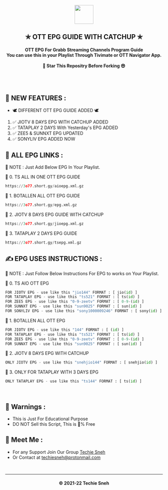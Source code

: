 <p align="center"><img src="https://play-lh.googleusercontent.com/k9OXcYUYd2Id7jSLB_Yf2EdgeeU9gdD5wS_0fe8Ze7jSPi5YI6St7ROKkS0QPM4jcg" width="60" height="60"></p>

<h2 align='center'>✯ OTT EPG GUIDE WITH CATCHUP ✯</h2>

<!-- DO NOT EDIT FILE AND ADD YOU NAME HERE AND PUBLISH -->
<!-- © 2021-22 TechieSneh -->

<h4 align='center'>OTT EPG For Grabb Streaming Channels Program Guide<br>You can use this in your Playlist Through Tivimate or OTT Navigator App.<br><br>🌟 Star This Repositry Before Forking 😎<br><br></h4>
<br>

<h2>💖 NEW FEATURES :</h2>

- 🕊️ DIFFERENT OTT EPG GUIDE ADDED 🕊️ <br>

1. ✅ JIOTV 8 DAYS EPG WITH CATCHUP ADDED
2. ✅ TATAPLAY 2 DAYS With Yesterday's EPG ADDED
3. ✅ ZEE5 & SUNNXT EPG UPDATED
4. ✅ SONYLIV EPG ADDED NOW

<h2>🍃 ALL EPG LINKS :</h2>

📑 NOTE : Just Add Below EPG In Your Playlist.

💞 0. TS ALL IN ONE OTT EPG GUIDE<br>

```py
https://3o77.short.gy/aioepg.xml.gz
```

💞 1. BOTALLEN ALL OTT EPG GUIDE<br>

```py
https://3o77.short.gy/epg.xml.gz
```

💞 2. JIOTV 8 DAYS EPG GUIDE WITH CATCHUP<br>

```py
https://3o77.short.gy/jioepg.xml.gz
```

💞 3. TATAPLAY 2 DAYS EPG GUIDE<br>

```py
https://3o77.short.gy/tsepg.xml.gz
```

<h2>✍️ EPG USES INSTRUCTIONS :</h2>

📑 NOTE : Just Follow Below Instructions For EPG to works on Your Playlist.

💞 0. TS AIO OTT EPG<br>

```py
FOR JIOTV EPG - use like this "jio144" FORMAT : [ jio(id) ]
FOR TATAPLAY EPG - use like this "ts521" FORMAT : [ ts(id) ]
FOR ZEE5 EPG - use like this "0-9-zeetv" FORMAT : [ 0-9-(id) ]
FOR SUNNXT EPG - use like this "sun9025" FORMAT : [ sun(id) ]
FOR SONYLIV EPG - use like this "sony1000009246" FORMAT : [ sony(id) ]
```

💞 1. BOTALLEN ALL OTT EPG<br>

```py
FOR JIOTV EPG - use like this "144" FORMAT : [ (id) ]
FOR TATAPLAY EPG - use like this "ts521" FORMAT : [ ts(id) ]
FOR ZEE5 EPG - use like this "0-9-zeetv" FORMAT : [ 0-9-(id) ]
FOR SUNNXT EPG - use like this "sun9025" FORMAT : [ sun(id) ]
```

💞 2. JIOTV 8 DAYS EPG WITH CATCHUP<br>

```py
ONLY JIOTV EPG - use like this "snehjio144" FORMAT : [ snehjio(id) ]
```

💞 3. ONLY FOR TATAPLAY WITH 3 DAYS EPG<br>

```py
ONLY TATAPLAY EPG - use like this "ts144" FORMAT : [ ts(id) ]
```

<br>

<h2>🚸 Warnings :</h2>

- This is Just For Educational Purpose
- DO NOT Sell this Script, This is 💯% Free

<h2>🤗 Meet Me : </h2>

- For any Support Join Our Group [Techie Sneh](https://telegram.me/techiesneh_official)<br>
- Or Contact at [techiesneh@protonmail.com](mailto:techiesneh@protonmail.com)

<br>

---

<h4 align='center'>© 2021-22 Techie Sneh</h4>

<!-- DO NOT REMOVE THIS CREDIT -->

